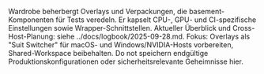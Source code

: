 Wardrobe beherbergt Overlays und Verpackungen, die basement-Komponenten für Tests veredeln.
Er kapselt CPU-, GPU- und CI-spezifische Einstellungen sowie Wrapper-Schnittstellen.
Aktueller Überblick und Cross-Host-Planung: siehe ../docs/logbook/2025-09-28.md.
Fokus: Overlays als "Suit Switcher" für macOS- und Windows/NVIDIA-Hosts vorbereiten, Shared-Workspace beibehalten.
Do not speichern endgültige Produktionskonfigurationen oder sicherheitsrelevante Geheimnisse hier.
